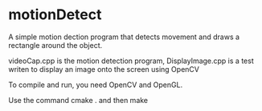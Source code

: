 # motionDetect

A simple motion dection program that detects movement and draws a rectangle around the object.

videoCap.cpp is the motion detection program, DisplayImage.cpp is a test writen to 
display an image onto the screen using OpenCV

To compile and run, you need OpenCV and OpenGL.

Use the command cmake . and then make